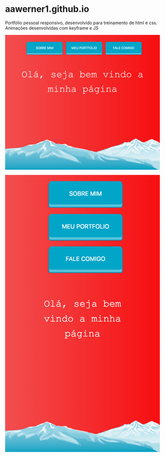 # aawerner1.github.io
Portfólio pessoal responsivo, desenvolvido para treinamento de html e css. Animações desenvolvidas com keyframe e JS

![Screenshot](pag1.png)

![Screenshot](responsive_pag1.png)

